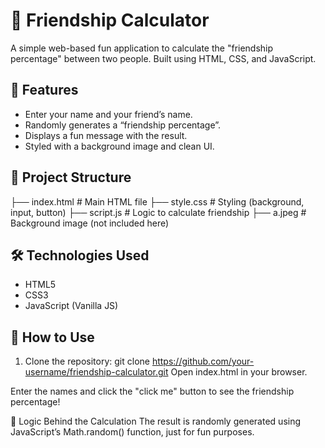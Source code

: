 # 💖 Friendship Calculator

A simple web-based fun application to calculate the "friendship percentage" between two people. Built using HTML, CSS, and JavaScript. 

## 🧩 Features  
      
- Enter your name and your friend’s name.   
- Randomly generates a “friendship percentage”.    
- Displays a fun message with the result.  
- Styled with a background image and clean UI.  
 
## 📂 Project Structure

├── index.html # Main HTML file
├── style.css # Styling (background, input, button)
├── script.js # Logic to calculate friendship
├── a.jpeg # Background image (not included here)

## 🛠 Technologies Used

- HTML5
- CSS3
- JavaScript (Vanilla JS)

## 📝 How to Use

1. Clone the repository:
   git clone https://github.com/your-username/friendship-calculator.git
Open index.html in your browser.

Enter the names and click the "click me" button to see the friendship percentage!

🧠 Logic Behind the Calculation
The result is randomly generated using JavaScript’s Math.random() function, just for fun purposes.
